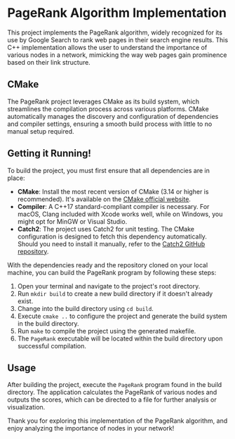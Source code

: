 # PageRank Algorithm Implementation

This project implements the PageRank algorithm, widely recognized for its use by Google Search to rank web pages in their search engine results. This C++ implementation allows the user to understand the importance of various nodes in a network, mimicking the way web pages gain prominence based on their link structure.

## CMake

The PageRank project leverages CMake as its build system, which streamlines the compilation process across various platforms. CMake automatically manages the discovery and configuration of dependencies and compiler settings, ensuring a smooth build process with little to no manual setup required.

## Getting it Running!

To build the project, you must first ensure that all dependencies are in place:

- **CMake**: Install the most recent version of CMake (3.14 or higher is recommended). It's available on the [CMake official website](https://cmake.org/download/).
- **Compiler**: A C++17 standard-compliant compiler is necessary. For macOS, Clang included with Xcode works well, while on Windows, you might opt for MinGW or Visual Studio.
- **Catch2**: The project uses Catch2 for unit testing. The CMake configuration is designed to fetch this dependency automatically. Should you need to install it manually, refer to the [Catch2 GitHub repository](https://github.com/catchorg/Catch2).

With the dependencies ready and the repository cloned on your local machine, you can build the PageRank program by following these steps:

1. Open your terminal and navigate to the project's root directory.
2. Run `mkdir build` to create a new build directory if it doesn't already exist.
3. Change into the build directory using `cd build`.
4. Execute `cmake ..` to configure the project and generate the build system in the build directory.
5. Run `make` to compile the project using the generated makefile.
6. The `PageRank` executable will be located within the build directory upon successful compilation.

## Usage

After building the project, execute the `PageRank` program found in the build directory. The application calculates the PageRank of various nodes and outputs the scores, which can be directed to a file for further analysis or visualization.

Thank you for exploring this implementation of the PageRank algorithm, and enjoy analyzing the importance of nodes in your network!
